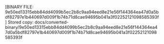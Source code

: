 [BINARY FILE: 9e50ed13315ebb84dd4099b5ec2b8c9aa94eed8e21e56f144364ea47d0a5bdf82797e1b440697d009f1b74b71d8cae94695b041a3f02252121098585393f]
Stored copy: docs/converted-binary/9e50ed13315ebb84dd4099b5ec2b8c9aa94eed8e21e56f144364ea47d0a5bdf82797e1b440697d009f1b74b71d8cae94695b041a3f02252121098585393f
